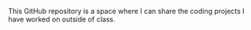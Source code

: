 This GitHub repository is a space where I can share the coding projects I have worked on outside of class.